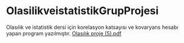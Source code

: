 # OlasilikveistatistikGrupProjesi
Olasılık ve istatistik dersi için korelasyon katsayısı ve kovaryans hesabı yapan program yazılmıştır.
[Olasılık proje (5).pdf](https://github.com/ozgeaktas/OlasilikveistatistikGrupProjesi/files/6576112/Olasilik.proje.5.pdf)

